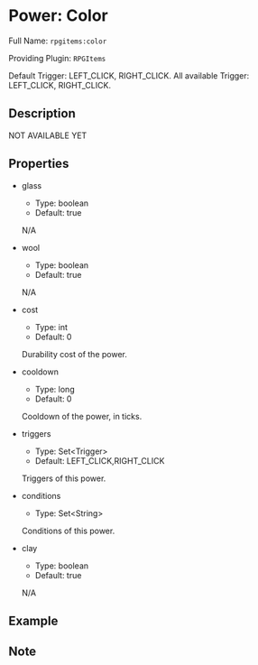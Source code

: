 # Power: Color

<!-- This file is generated ingame by `/rpgitem gen-wiki`. -->
<!-- Please only edit between "beginCustomXXXX" and "endCustomXXXX".  -->
<!-- If you want to edit description of this power or property, -->
<!-- please edit corresponding section in "resources/lang/en_US.yml" -->

Full Name: `rpgitems:color`

Providing Plugin: `RPGItems`

Default Trigger: LEFT_CLICK, RIGHT_CLICK.
All available Trigger: LEFT_CLICK, RIGHT_CLICK.

<!-- beginCustomHeader -->
<!-- endCustomHeader -->

## Description

NOT AVAILABLE YET
<!-- beginCustomDescription -->
<!-- endCustomDescription -->

## Properties

* glass

  * Type: boolean
  * Default: true

  N/A

* wool

  * Type: boolean
  * Default: true

  N/A

* cost

  * Type: int
  * Default: 0

  Durability cost of the power.

* cooldown

  * Type: long
  * Default: 0

  Cooldown of the power, in ticks.

* triggers

  * Type: Set&lt;Trigger&gt;
  * Default: LEFT_CLICK,RIGHT_CLICK

  Triggers of this power.

* conditions

  * Type: Set&lt;String&gt;

  Conditions of this power.

* clay

  * Type: boolean
  * Default: true

  N/A

<!-- beginCustomProperties -->
<!-- endCustomProperties -->

## Example

<!-- beginCustomExample -->
<!-- endCustomExample -->

## Note

<!-- beginCustomNote -->
<!-- endCustomNote -->